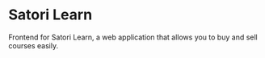 # Satori Learn

Frontend for Satori Learn, a web application that allows you to buy and sell courses easily.